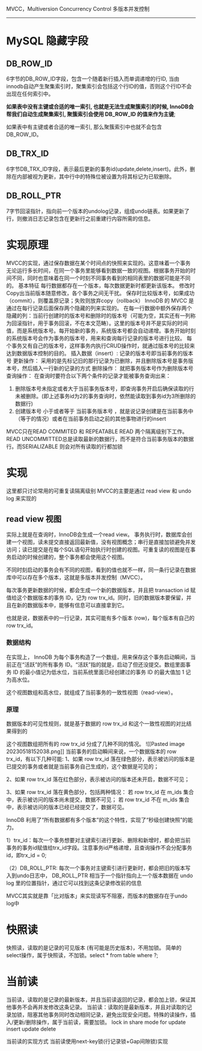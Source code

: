 MVCC，Multiversion Concurrency Control
多版本并发控制

___
# MySQL 隐藏字段
## DB_ROW_ID
6字节的DB_ROW_ID字段，包含一个随着新行插入而单调递增的行ID, 当由innodb自动产生聚集索引时，聚集索引会包括这个行ID的值，否则这个行ID不会出现在任何索引中。

**如果表中没有主键或合适的唯一索引, 也就是无法生成聚簇索引的时候, InnoDB会帮我们自动生成聚集索引, 聚簇索引会使用 DB_ROW_ID 的值来作为主键**; 

如果表中有主键或者合适的唯一索引, 那么聚簇索引中也就不会包含 DB_ROW_ID。

## DB_TRX_ID
6字节DB_TRX_ID字段，表示最后更新的事务id(update,delete,insert)。此外，删除在内部被视为更新，其中行中的特殊位被设置为将其标记为已软删除。

## DB_ROLL_PTR
7字节回滚指针，指向前一个版本的undolog记录，组成undo链表。如果更新了行，则撤消日志记录包含在更新行之前重建行内容所需的信息。



# 实现原理
MVCC的实现，通过保存数据在某个时间点的快照来实现的。这意味着一个事务无论运行多长时间，在同一个事务里能够看到数据一致的视图。根据事务开始的时间不同，同时也意味着在同一个时刻不同事务看到的相同表里的数据可能是不同的。
基本特征
每行数据都存在一个版本，每次数据更新时都更新该版本。
修改时Copy出当前版本随意修改，各个事务之间无干扰。
保存时比较版本号，如果成功（commit），则覆盖原记录；失败则放弃copy（rollback）
InnoDB 的 MVCC 是通过在每行记录后面保存两个隐藏的列来实现的。
在每一行数据中额外保存两个隐藏的列：当前行创建时的版本号和删除时的版本号（可能为空，其实还有一列称为回滚指针，用于事务回滚，不在本文范畴）。这里的版本号并不是实际的时间值，而是系统版本号。每开始新的事务，系统版本号都会自动递增。事务开始时刻的系统版本号会作为事务的版本号，用来和查询每行记录的版本号进行比较。
每个事务又有自己的版本号，这样事务内执行CRUD操作时，就通过版本号的比较来达到数据版本控制的目的。
插入数据（insert）:
记录的版本号即当前事务的版本号
更新操作：
采用的是先标记旧的那行记录为已删除，并且删除版本号是事务版本号，然后插入一行新的记录的方式
删除操作：
就把事务版本号作为删除版本号
查询操作：
在查询时要符合以下两个条件的记录才能被事务查询出来：
1) 删除版本号未指定或者大于当前事务版本号，即查询事务开启后确保读取的行未被删除。(即上述事务id为2的事务查询时，依然能读取到事务id为3所删除的数据行)
2) 创建版本号 小于或者等于 当前事务版本号 ，就是说记录创建是在当前事务中（等于的情况）或者在当前事务启动之前的其他事物进行的insert

MVCC只在READ COMMITED 和 REPEATABLE READ 两个隔离级别下工作。READ UNCOMMITTED总是读取最新的数据行，而不是符合当前事务版本的数据行。而SERIALIZABLE 则会对所有读取的行都加锁

# 实现
这里都只讨论常用的可重复读隔离级别
MVCC的主要是通过 read view 和 undo log 来实现的
## read view 视图
实际上就是在查询时，InnoDB会生成一个read view。
事务执行时，数据库会创建一个视图，读未提交直接返回最新值，没有视图概念；串行是直接加锁避免并发访问；读已提交是在每个SQL语句开始执行时创建的视图。可重复读的视图是在事务启动的时候创建的，整个事务都会使用这个视图。

不同时刻启动的事务会有不同的视图，看到的值也就不一样，同一条行记录在数据库中可以存在多个版本，这就是多版本并发控制（MVCC）。

每次事务更新数据的时候，都会生成一个新的数据版本，并且把 transaction id 赋值给这个数据版本的事务 ID，记为 row trx_id。同时，旧的数据版本要保留，并且在新的数据版本中，能够有信息可以直接拿到它。

也就是说，数据表中的一行记录，其实可能有多个版本 (row)，每个版本有自己的 row trx_id。

### 数据结构
在实现上， InnoDB 为每个事务构造了一个数组，用来保存这个事务启动瞬间，当前正在“活跃”的所有事务 ID。“活跃”指的就是，启动了但还没提交。数组里面事务 ID 的最小值记为低水位，当前系统里面已经创建过的事务 ID 的最大值加 1 记为高水位。

这个视图数组和高水位，就组成了当前事务的一致性视图（read-view）。

### 原理
数据版本的可见性规则，就是基于数据的 row trx_id 和这个一致性视图的对比结果得到的

这个视图数组把所有的 row trx_id 分成了几种不同的情况。
![[Pasted image 20230518152038.png]]
当前事务的启动瞬间来说，一个数据版本的 row trx_id，有以下几种可能:
1、如果 row trx_id 落在绿色部分，表示被访问的版本是已提交的事务或者就是当前事务自己生成的，这个数据是可见的；

2、如果 row trx_id 落在红色部分，表示被访问的版本还未开启，数据不可见；

3、如果 row trx_id 落在黄色部分，包括两种情况：
若 row trx_id 在 m_ids 集合中，表示被访问的版本尚未提交，数据不可见；
若 row trx_id 不在 m_ids 集合中，表示被访问的版本已经已经提交了，数据可见。

InnoDB 利用了“所有数据都有多个版本”的这个特性，实现了“秒级创建快照”的能力。

1）trx_id：每次一个事务想要对主键索引进行更新、删除和新增时，都会把当前事务的事务id赋值给trx_id字段。注意事务id严格递增，且查询操作不会分配事务id，即trx_id = 0;

（2）DB_ROLL_PTR: 每次一个事务对主键索引进行更新时，都会把旧的版本写入到undo日志中， DB_ROLL_PTR 相当于一个指针指向上一个版本数据在 undo log 里的位置指针，通过它可以找到这条记录修改前的信息

MVCC其实就是靠「比对版本」来实现读写不阻塞，而版本的数据存在于undo log中

# 快照读
快照读，读取的是记录的可见版本 (有可能是历史版本)，不用加锁。
简单的select操作，属于快照读，不加锁。select * from table where ?;

# 当前读
当前读，读取的是记录的最新版本，并且当前读返回的记录，都会加上锁，保证其他事务不会再并发修改这条记录。
当前读：读取的是最新版本，并且对读取的记录加锁，阻塞其他事务同时改动相同记录，避免出现安全问题。特殊的读操作，插入/更新/删除操作，属于当前读，需要加锁。
lock in share mode
for update
insert
update
delete

当前读的实现方式
当前读使用next-key锁(行记录锁+Gap间隙锁)实现


